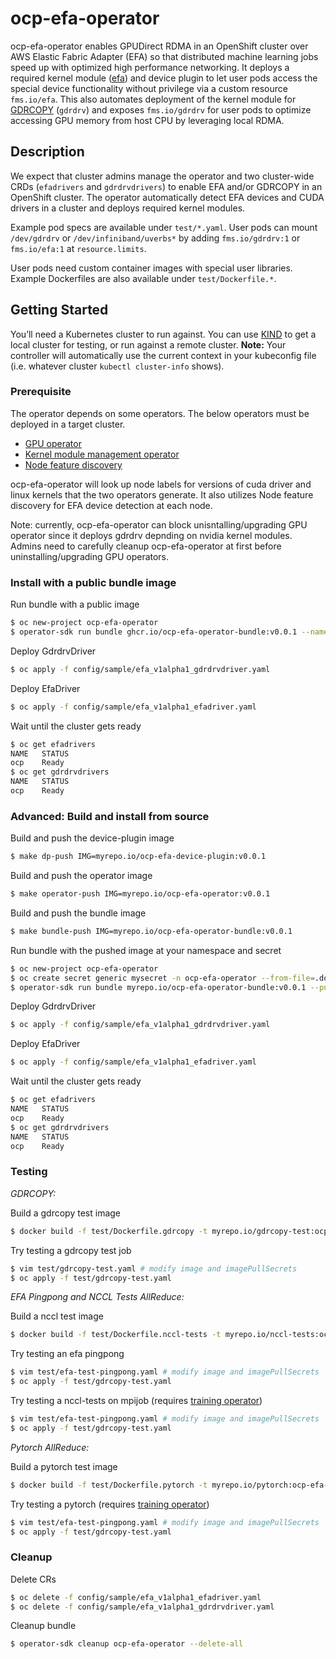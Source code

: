 # ocp-efa-operator

ocp-efa-operator enables GPUDirect RDMA in an OpenShift cluster over AWS Elastic Fabric Adapter (EFA) so that distributed machine learning jobs speed up with optimized high performance networking. It deploys a required kernel module ([efa](https://github.com/amzn/amzn-drivers/tree/master/kernel/linux/efa)) and device plugin to let user pods access the special device functionality without privilege via a custom resource `fms.io/efa`. This also automates deployment of the kernel module for [GDRCOPY](https://github.com/NVIDIA/gdrcopy) (`gdrdrv`) and exposes `fms.io/gdrdrv` for user pods to optimize accessing GPU memory from host CPU by leveraging local RDMA.

## Description

We expect that cluster admins manage the operator and two cluster-wide CRDs (`efadrivers` and `gdrdrvdrivers`) to enable EFA and/or GDRCOPY in an OpenShift cluster.
The operator automatically detect EFA devices and CUDA drivers in a cluster and deploys required kernel modules.

Example pod specs are available under `test/*.yaml`. User pods can mount `/dev/gdrdrv` or `/dev/infiniband/uverbs*` by adding `fms.io/gdrdrv:1` or `fms.io/efa:1` at `resource.limits`.

User pods need custom container images with special user libraries.
Example Dockerfiles are also available under `test/Dockerfile.*`.

## Getting Started
You’ll need a Kubernetes cluster to run against. You can use [KIND](https://sigs.k8s.io/kind) to get a local cluster for testing, or run against a remote cluster.
**Note:** Your controller will automatically use the current context in your kubeconfig file (i.e. whatever cluster `kubectl cluster-info` shows).

### Prerequisite

The operator depends on some operators. The below operators must be deployed in a target cluster.

+ [GPU operator](https://github.com/NVIDIA/gpu-operator)
+ [Kernel module management operator](https://github.com/kubernetes-sigs/kernel-module-management)
+ [Node feature discovery](https://github.com/openshift/node-feature-discovery)

ocp-efa-operator will look up node labels for versions of cuda driver and linux kernels that the two operators generate.
It also utilizes Node feature discovery for EFA device detection at each node.

Note: currently, ocp-efa-operator can block unisntalling/upgrading GPU operator since it deploys gdrdrv depnding on nvidia kernel modules.
Admins need to carefully cleanup ocp-efa-operator at first before uninstalling/upgrading GPU operators.


### Install with a public bundle image

Run bundle with a public image
```bash
$ oc new-project ocp-efa-operator
$ operator-sdk run bundle ghcr.io/ocp-efa-operator-bundle:v0.0.1 --namespace ocp-efa-operator
```

Deploy GdrdrvDriver
```bash
$ oc apply -f config/sample/efa_v1alpha1_gdrdrvdriver.yaml
```

Deploy EfaDriver
```bash
$ oc apply -f config/sample/efa_v1alpha1_efadriver.yaml
```

Wait until the cluster gets ready
```bash
$ oc get efadrivers
NAME   STATUS
ocp    Ready
$ oc get gdrdrvdrivers
NAME   STATUS
ocp    Ready
```

### Advanced: Build and install from source

Build and push the device-plugin image
```bash
$ make dp-push IMG=myrepo.io/ocp-efa-device-plugin:v0.0.1
```

Build and push the operator image
```bash
$ make operator-push IMG=myrepo.io/ocp-efa-operator:v0.0.1
```

Build and push the bundle image
```bash
$ make bundle-push IMG=myrepo.io/ocp-efa-operator-bundle:v0.0.1
```

Run bundle with the pushed image at your namespace and secret
```bash
$ oc new-project ocp-efa-operator
$ oc create secret generic mysecret -n ocp-efa-operator --from-file=.dockerconfigfile=my.docker.config --type=kubernetes.io/dockerconfigjson
$ operator-sdk run bundle myrepo.io/ocp-efa-operator-bundle:v0.0.1 --pull-secret-name mysecret --namespace ocp-efa-operator
```

Deploy GdrdrvDriver
```bash
$ oc apply -f config/sample/efa_v1alpha1_gdrdrvdriver.yaml
```

Deploy EfaDriver
```bash
$ oc apply -f config/sample/efa_v1alpha1_efadriver.yaml
```

Wait until the cluster gets ready
```bash
$ oc get efadrivers
NAME   STATUS
ocp    Ready
$ oc get gdrdrvdrivers
NAME   STATUS
ocp    Ready
```

### Testing

*GDRCOPY:*

Build a gdrcopy test image
```bash
$ docker build -f test/Dockerfile.gdrcopy -t myrepo.io/gdrcopy-test:ocp-efa-v0.0.1 ./test
```

Try testing a gdrcopy test job
```bash
$ vim test/gdrcopy-test.yaml # modify image and imagePullSecrets
$ oc apply -f test/gdrcopy-test.yaml
```

*EFA Pingpong and NCCL Tests AllReduce:*

Build a nccl test image
```bash
$ docker build -f test/Dockerfile.nccl-tests -t myrepo.io/nccl-tests:ocp-efa-v0.0.1 ./test
```

Try testing an efa pingpong
```bash
$ vim test/efa-test-pingpong.yaml # modify image and imagePullSecrets
$ oc apply -f test/gdrcopy-test.yaml
```

Try testing a nccl-tests on mpijob (requires [training operator](https://github.com/kubeflow/training-operator))
```bash
$ vim test/efa-test-pingpong.yaml # modify image and imagePullSecrets
$ oc apply -f test/gdrcopy-test.yaml
```

*Pytorch AllReduce:*

Build a pytorch test image
```bash
$ docker build -f test/Dockerfile.pytorch -t myrepo.io/pytorch:ocp-efa-v0.0.1 ./test
```

Try testing a pytorch (requires [training operator](https://github.com/kubeflow/training-operator))
```bash
$ vim test/efa-test-pingpong.yaml # modify image and imagePullSecrets
$ oc apply -f test/gdrcopy-test.yaml
```

### Cleanup

Delete CRs
```bash
$ oc delete -f config/sample/efa_v1alpha1_efadriver.yaml
$ oc delete -f config/sample/efa_v1alpha1_gdrdrvdriver.yaml
```

Cleanup bundle
```bash
$ operator-sdk cleanup ocp-efa-operator --delete-all
```
